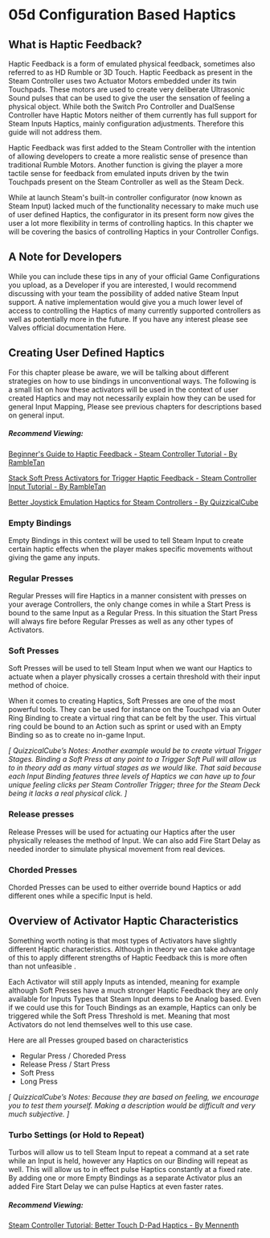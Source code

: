 # 05d Configuration Based Haptics

## What is Haptic Feedback?

Haptic Feedback is  a form of emulated physical feedback, sometimes also referred to as HD Rumble or 3D Touch. Haptic Feedback as present in the Steam Controller uses two Actuator Motors embedded under its twin Touchpads. These motors are used to create very deliberate Ultrasonic Sound pulses that can be used to give the user the sensation of feeling a physical object. While both the Switch Pro Controller and DualSense Controller have Haptic Motors neither of them currently has full support for Steam Inputs Haptics, mainly configuration adjustments. Therefore this guide will not address them.

Haptic Feedback was first added to the Steam Controller with the intention of allowing developers to create a more realistic sense of presence than traditional Rumble Motors. Another function is giving the player a more tactile sense for feedback from emulated inputs driven by the twin Touchpads present on the Steam Controller as well as the Steam Deck.

While at launch Steam's built-in controller configurator (now known as Steam Input) lacked much of the functionality necessary to make much use of user defined Haptics, the configurator in its present form now gives the user a lot more flexibility in terms of controlling haptics.
In this chapter we will be covering the basics of controlling Haptics in your Controller Configs.

## A Note for Developers

While you can include these tips in any of your official Game Configurations you upload, as a Developer if you are interested, I would recommend discussing with your team the possibility of added native Steam Input support. A native implementation would give you a much lower level of access to controlling the Haptics of many currently supported controllers as well as potentially more in the future. If you have any interest please see Valves official documentation Here.

## Creating User Defined Haptics

For this chapter please be aware, we will be talking about different strategies on how to use bindings in unconventional ways. The following is a small list on how these activators will be used in the context of user created Haptics and may not necessarily explain how they can be used for general Input Mapping, Please see previous chapters for descriptions based on general input.

##### Recommend Viewing:


[Beginner's Guide to Haptic Feedback - Steam Controller Tutorial - By RambleTan](https://youtu.be/VpPUgmcV7Ps "Beginner's Guide to Haptic Feedback - Steam Controller Tutorial - By RambleTan")

[Stack Soft Press Activators for Trigger Haptic Feedback - Steam Controller Input Tutorial - By RambleTan](https://youtu.be/nz12OaZRTao "Stack Soft Press Activators for Trigger Haptic Feedback - Steam Controller Input Tutorial - By RambleTan")

[Better Joystick Emulation Haptics for Steam Controllers - By QuizzicalCube](https://youtu.be/HGgBzs-N0Fo "Better Joystick Emulation Haptics for Steam Controllers - By QuizzicalCube")

### Empty Bindings

Empty Bindings in this context will be used to tell Steam Input to create certain haptic effects when the player makes specific movements without giving the game any inputs.

### Regular Presses

Regular Presses will fire Haptics in a manner consistent with presses on your average Controllers, the only change comes in while a Start Press is bound to the same Input as a Regular Press. In this situation the Start Press will always fire before Regular Presses as well as any other types of Activators.

### Soft Presses

Soft Presses will be used to tell Steam Input when we want our Haptics to actuate when a player physically crosses a certain threshold with their input method of choice.

When it comes to creating Haptics, Soft Presses are one of the most powerful tools. They can be used for instance on the Touchpad via an Outer Ring Binding to create a virtual ring that can be felt by the user. This virtual ring could be bound to an Action such as sprint or used with an Empty Binding so as to create no in-game Input.

*[ QuizzicalCube’s Notes: Another example would be to create virtual Trigger Stages. Binding a Soft Press at any point to a Trigger Soft Pull will allow us to in theory add as many virtual stages as we would like. That said because each Input Binding features three levels of Haptics we can have up to four unique feeling clicks per Steam Controller Trigger; three for the Steam Deck being it lacks a real physical click. ]*

### Release presses

Release Presses will be used for actuating our Haptics after the user physically releases the method of Input. We can also add Fire Start Delay as needed inorder to simulate physical movement from real devices.

### Chorded Presses

Chorded Presses can be used to either override bound Haptics or add different ones while a specific Input is held.

## Overview of Activator Haptic Characteristics

Something worth noting is that most types of Activators have slightly different Haptic characteristics. Although in theory we can take advantage of this to apply different strengths of Haptic Feedback this is more often than not unfeasible . 

Each Activator will still apply Inputs as intended, meaning for example although Soft Presses have a much stronger Haptic Feedback they are only available for Inputs Types that Steam Input deems to be Analog based. Even if we could use this for Touch Bindings as an example, Haptics can only be triggered while the Soft Press Threshold is met. Meaning that most Activators do not lend themselves well to this use case.

Here are all Presses grouped based on characteristics

* Regular Press / Choreded Press
* Release Press / Start Press
* Soft Press
* Long Press

*[ QuizzicalCube’s Notes: Because they are based on feeling, we encourage you to test them yourself. Making a description would be difficult and very much subjective. ]*

### Turbo Settings (or Hold to Repeat)

Turbos will allow us to tell Steam Input to repeat a command at a set rate while an Input is held, however any Haptics on our Binding will repeat as well. This will allow us to in effect pulse Haptics constantly at a fixed rate. By adding one or more Empty Bindings as a separate Activator plus an added Fire Start Delay we can pulse Haptics at even faster rates.

##### Recommend Viewing:
[Steam Controller Tutorial: Better Touch D-Pad Haptics - By Mennenth](https://youtu.be/ekw3PE1hIAk "Steam Controller Tutorial: Better Touch D-Pad Haptics - By Mennenth")
